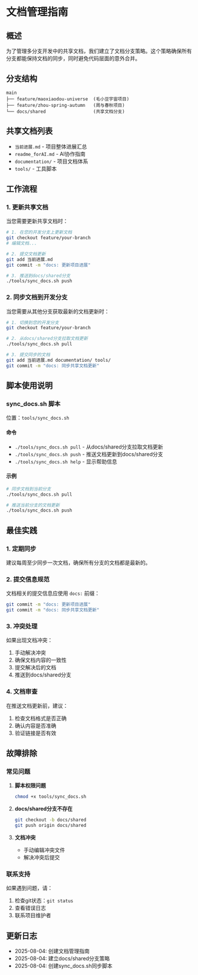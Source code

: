 # 文档管理指南

## 概述

为了管理多分支开发中的共享文档，我们建立了文档分支策略。这个策略确保所有分支都能保持文档的同步，同时避免代码层面的意外合并。

## 分支结构

```
main
├── feature/maoxiaodou-universe  (毛小豆宇宙项目)
├── feature/zhou-spring-autumn   (周与春秋项目)
└── docs/shared                  (共享文档分支)
```

## 共享文档列表

- `当前进展.md` - 项目整体进展汇总
- `readme_forAI.md` - AI协作指南
- `documentation/` - 项目文档体系
- `tools/` - 工具脚本

## 工作流程

### 1. 更新共享文档

当您需要更新共享文档时：

```bash
# 1. 在您的开发分支上更新文档
git checkout feature/your-branch
# 编辑文档...

# 2. 提交文档更新
git add 当前进展.md
git commit -m "docs: 更新项目进展"

# 3. 推送到docs/shared分支
./tools/sync_docs.sh push
```

### 2. 同步文档到开发分支

当您需要从其他分支获取最新的文档更新时：

```bash
# 1. 切换到您的开发分支
git checkout feature/your-branch

# 2. 从docs/shared分支拉取文档更新
./tools/sync_docs.sh pull

# 3. 提交同步的文档
git add 当前进展.md documentation/ tools/
git commit -m "docs: 同步共享文档更新"
```

## 脚本使用说明

### sync_docs.sh 脚本

位置：`tools/sync_docs.sh`

#### 命令

- `./tools/sync_docs.sh pull` - 从docs/shared分支拉取文档更新
- `./tools/sync_docs.sh push` - 推送文档更新到docs/shared分支
- `./tools/sync_docs.sh help` - 显示帮助信息

#### 示例

```bash
# 同步文档到当前分支
./tools/sync_docs.sh pull

# 推送当前分支的文档更新
./tools/sync_docs.sh push
```

## 最佳实践

### 1. 定期同步

建议每周至少同步一次文档，确保所有分支的文档都是最新的。

### 2. 提交信息规范

文档相关的提交信息应使用 `docs:` 前缀：

```bash
git commit -m "docs: 更新项目进展"
git commit -m "docs: 同步共享文档更新"
```

### 3. 冲突处理

如果出现文档冲突：

1. 手动解决冲突
2. 确保文档内容的一致性
3. 提交解决后的文档
4. 推送到docs/shared分支

### 4. 文档审查

在推送文档更新前，建议：

1. 检查文档格式是否正确
2. 确认内容是否准确
3. 验证链接是否有效

## 故障排除

### 常见问题

1. **脚本权限问题**
   ```bash
   chmod +x tools/sync_docs.sh
   ```

2. **docs/shared分支不存在**
   ```bash
   git checkout -b docs/shared
   git push origin docs/shared
   ```

3. **文档冲突**
   - 手动编辑冲突文件
   - 解决冲突后提交

### 联系支持

如果遇到问题，请：

1. 检查git状态：`git status`
2. 查看错误日志
3. 联系项目维护者

## 更新日志

- 2025-08-04: 创建文档管理指南
- 2025-08-04: 建立docs/shared分支策略
- 2025-08-04: 创建sync_docs.sh同步脚本 